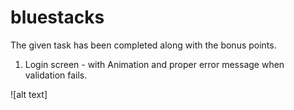 # bluestacks
The given task has been completed along with the bonus points.

1. Login screen - with Animation and proper error message when validation fails.


![alt text]
